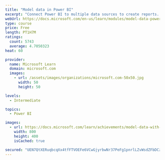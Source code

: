 ```yaml
---
title: "Model data in Power BI"
excerpt: "Connect Power BI to multiple data sources to create reports. Define the relationship between your data sources."
webUrl: https://docs.microsoft.com/en-us/learn/modules/model-data-power-bi/
type: course
price: Free
length: PT1H7M
ratings:
  count: 5743
  average: 4.7050323
heat: 60

provider:
  name: Microsoft Learn
  domain: microsoft.com
  images:
    - url: /assets/images/organizations/microsoft.com-50x50.jpg
      width: 50
      height: 50

levels:
  - Intermediate

topics:
  - Power BI

images:
  - url: https://docs.microsoft.com/learn/achievements/model-data-with-power-bi-desktop-social.png
    width: 800
    height: 400
    isCached: true

secured: "UEN7QtXERuqbcqXx4tfFTVOEFe6VCwGjyrbwNr37PeFg1pnrlLZvWsdZFbDCzlKXHqFUrwCi2EhVf1xWDKo3mBJYkr7iWGcQPFbNCOEDhib1Cv6376TL22962uiCuUL1egc9q1FusSSv53z5SdCFjotU6jUwDlwIpXHlCRJFquhOBhIQ94+rbjPE8ZIh155oNgpcIc4Y1wXLg1B2Wgcwxi2axRkFAwNVQiBOSG/SZdw02oFnVhaIeeto3urACBEAZgI92Z4YTBmPbpNVptLHFFmikdjMi8cSL3XlUyX+3sG2zYdtKyNWnEJiWkDkkkIOw2JRK9ZoRev+g52bpVeEyp0Ac15eHLp46E4totcwD1DTmj3PdL8tQpnuLkGS5S+Ot7ZANilnyJkRJVQy/ufz0fV3Oc888hT7xGsEVqCZgwY=;lQJuBCL/nBKahsU3V2Fgqw=="
---
```


